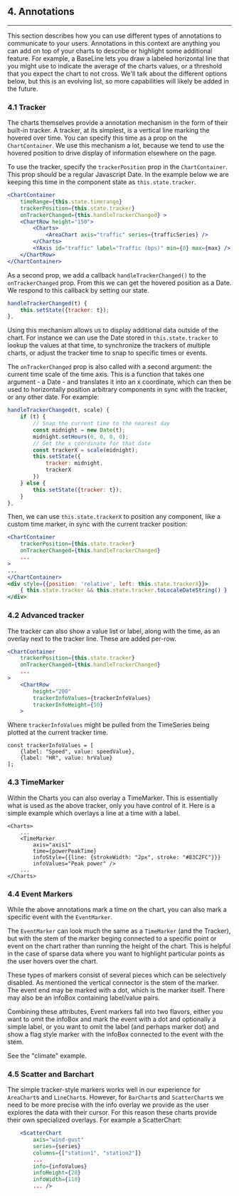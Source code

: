 
## 4. Annotations

---

This section describes how you can use different types of annotations to communicate to your users. Annotations in this context are anything you can add on top of your charts to describe or highlight some additional feature. For example, a BaseLine lets you draw a labeled horizontal line that you might use to indicate the average of the charts values, or a threshold that you expect the chart to not cross. We'll talk about the different options below, but this is an evolving list, so more capabilities will likely be added in the future.

### 4.1 Tracker

The charts themselves provide a annotation mechanism in the form of their built-in tracker. A tracker, at its simplest, is a vertical line marking the hovered over time. You can specify this time as a prop on the `ChartContainer`. We use this mechanism a lot, because we tend to use the hovered position to drive display of information elsewhere on the page.

To use the tracker, specify the `trackerPosition` prop in the `ChartContainer`. This prop should be a regular Javascript Date. In the example below we are keeping this time in the component state as `this.state.tracker`.

```jsx
<ChartContainer
    timeRange={this.state.timerange}
    trackerPosition={this.state.tracker}
    onTrackerChanged={this.handleTrackerChanged} >
    <ChartRow height="150">
        <Charts>
            <AreaChart axis="traffic" series={trafficSeries} />
        </Charts>
        <YAxis id="traffic" label="Traffic (bps)" min={0} max={max} />
    </ChartRow>
</ChartContainer>
```

As a second prop, we add a callback `handleTrackerChanged()` to the `onTrackerChanged` prop. From this we can get the hovered position as a Date. We respond to this callback by setting our state.

```js
handleTrackerChanged(t) {
    this.setState({tracker: t});
},
```

Using this mechanism allows us to display additional data outside of the chart. For instance we can use the Date stored in `this.state.tracker` to lookup the values at that time, to synchronize the trackers of multiple charts, or adjust the tracker time to snap to specific times or events.

The `onTrackerChanged` prop is also called with a second argument: the current time scale of the time axis. This is a function that takes one argument - a Date - and translates it into an x coordinate, which can then be used to horizontally position arbitrary components in sync with the tracker, or any other date. For example:

```js
handleTrackerChanged(t, scale) {
    if (t) {
        // Snap the current time to the nearest day
        const midnight = new Date(t);
        midnight.setHours(0, 0, 0, 0);
        // Get the x coordinate for that date
        const trackerX = scale(midnight);
        this.setState({
            tracker: midnight,
            trackerX
        })
    } else {
        this.setState({tracker: t});
    }
},
```

Then, we can use `this.state.trackerX` to position any component, like a custom time marker, in sync with the current tracker position:

```jsx
<ChartContainer
    trackerPosition={this.state.tracker}
    onTrackerChanged={this.handleTrackerChanged}
    ...
>
...
</ChartContainer>
<div style={{position: 'relative', left: this.state.trackerX}}>
    { this.state.tracker && this.state.tracker.toLocaleDateString() }
</div>
```

### 4.2 Advanced tracker

The tracker can also show a value list or label, along with the time, as an overlay next to the tracker line. These are added per-row.

```jsx
<ChartContainer
    trackerPosition={this.state.tracker}
    onTrackerChanged={this.handleTrackerChanged}
    ...
>
    <ChartRow
        height="200"
        trackerInfoValues={trackerInfoValues}
        trackerInfoHeight={50}
    >
```

Where `trackerInfoValues` might be pulled from the TimeSeries being plotted at the current tracker time.

    const trackerInfoValues = [
        {label: "Speed", value: speedValue},
        {label: "HR", value: hrValue}
    ];

### 4.3 TimeMarker

Within the Charts you can also overlay a TimeMarker. This is essentially what is used as the above tracker, only you have control of it. Here is a simple example which overlays a line at a time with a label.

    <Charts>
        ...
        <TimeMarker
            axis="axis1"
            time={powerPeakTime}
            infoStyle={{line: {strokeWidth: "2px", stroke: "#83C2FC"}}}
            infoValues="Peak power" />
        ...
    </Charts>

### 4.4 Event Markers

While the above annotations mark a time on the chart, you can also mark a specific event with the `EventMarker`.

The `EventMarker` can look much the same as a `TimeMarker` (and the Tracker), but with the stem of the marker beging connected to a specific point or event on the chart rather than running the height of the chart. This is helpful in the case of sparse data where you want to highlight particular points as the user hovers over the chart.

These types of markers consist of several pieces which can be selectively disabled. As mentioned the vertical connector is the stem of the marker. The event end may be marked with a dot, which is the marker itself. There may also be an infoBox containing label/value pairs.

Combining these attributes, Event markers fall into two flavors, either you want to omit the infoBox and mark the event with a dot and optionally a simple label, or you want to omit the label (and perhaps marker dot) and show a flag style marker with the infoBox connected to the event with the stem.

See the "climate" example.

### 4.5 Scatter and Barchart

The simple tracker-style markers works well in our experience for `AreaChart`s and `LineChart`s. However, for `BarChart`s and `ScatterChart`s we need to be more precise with the info overlay we provide as the user explores the data with their cursor. For this reason these charts provide their own specialized overlays. For example a ScatterChart:

```jsx
    <ScatterChart
        axis="wind-gust"
        series={series}
        columns={["station1", "station2"]}
        ...
        info={infoValues}
        infoHeight={28}
        infoWidth={110}
        ... />
```
